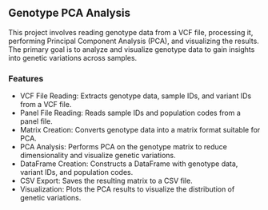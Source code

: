 ## Genotype PCA Analysis
This project involves reading genotype data from a VCF file, processing it, performing Principal Component Analysis (PCA), and visualizing the results. The primary goal is to analyze and visualize genotype data to gain insights into genetic variations across samples.

### Features
* VCF File Reading: Extracts genotype data, sample IDs, and variant IDs from a VCF file.
* Panel File Reading: Reads sample IDs and population codes from a panel file.
* Matrix Creation: Converts genotype data into a matrix format suitable for PCA.
* PCA Analysis: Performs PCA on the genotype matrix to reduce dimensionality and visualize genetic variations.
* DataFrame Creation: Constructs a DataFrame with genotype data, variant IDs, and population codes.
* CSV Export: Saves the resulting matrix to a CSV file.
* Visualization: Plots the PCA results to visualize the distribution of genetic variations.
